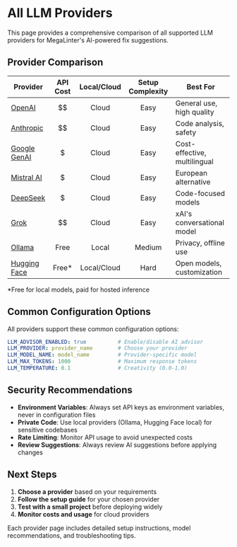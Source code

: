 # All LLM Providers

This page provides a comprehensive comparison of all supported LLM providers for MegaLinter's AI-powered fix suggestions.

## Provider Comparison

| Provider                                                  | API Cost | Local/Cloud | Setup Complexity | Best For                     |
|-----------------------------------------------------------|:--------:|:-----------:|:----------------:|------------------------------|
| [OpenAI](llm-provider/llm_provider_openai.md)             |    $$    |    Cloud    |       Easy       | General use, high quality    |
| [Anthropic](llm-provider/llm_provider_anthropic.md)       |    $$    |    Cloud    |       Easy       | Code analysis, safety        |
| [Google GenAI](llm-provider/llm_provider_google_genai.md) |    $     |    Cloud    |       Easy       | Cost-effective, multilingual |
| [Mistral AI](llm-provider/llm_provider_mistralai.md)      |    $     |    Cloud    |       Easy       | European alternative         |
| [DeepSeek](llm-provider/llm_provider_deepseek.md)         |    $     |    Cloud    |       Easy       | Code-focused models          |
| [Grok](llm-provider/llm_provider_grok.md)                 |    $$    |    Cloud    |       Easy       | xAI's conversational model   |
| [Ollama](llm-provider/llm_provider_ollama.md)             |   Free   |    Local    |      Medium      | Privacy, offline use         |
| [Hugging Face](llm-provider/llm_provider_huggingface.md)  |  Free*   | Local/Cloud |       Hard       | Open models, customization   |

*Free for local models, paid for hosted inference

## Common Configuration Options

All providers support these common configuration options:

```yaml
LLM_ADVISOR_ENABLED: true          # Enable/disable AI advisor
LLM_PROVIDER: provider_name        # Choose your provider
LLM_MODEL_NAME: model_name         # Provider-specific model
LLM_MAX_TOKENS: 1000               # Maximum response tokens
LLM_TEMPERATURE: 0.1               # Creativity (0.0-1.0)
```

## Security Recommendations

- **Environment Variables**: Always set API keys as environment variables, never in configuration files
- **Private Code**: Use local providers (Ollama, Hugging Face local) for sensitive codebases
- **Rate Limiting**: Monitor API usage to avoid unexpected costs
- **Review Suggestions**: Always review AI suggestions before applying changes

## Next Steps

1. **Choose a provider** based on your requirements
2. **Follow the setup guide** for your chosen provider
3. **Test with a small project** before deploying widely
4. **Monitor costs and usage** for cloud providers

Each provider page includes detailed setup instructions, model recommendations, and troubleshooting tips.
